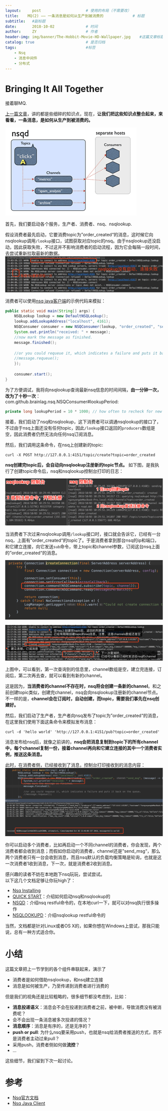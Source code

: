 ```yaml
---
layout:     post                    # 使用的布局（不需要改）
title:    MQ(2) —— 一条消息是如何从生产到被消费的             # 标题 
subtitle:   #副标题
date:       2018-10-02              # 时间
author:     ZY                      # 作者
header-img: img/banner/The-Hobbit-Movie-HD-Wallpaper.jpg    #这篇文章标题背景图片
catalog: true                       # 是否归档
tags:                               #标签
    - Nsq
    - 消息中间件
    - 分布式
---
```


# Bringing It All Together

接着聊MQ.  

[上一篇文章](http://bridgeforyou.cn/2018/10/02/Nsq-1-From-Queue-To-MQ/)，讲的都是些细碎的知识点，现在，**让我们把这些知识点整合起来，来看看，一条消息，是如何从生产到被消费的。**  

![](/img/post/2018-10-02-Nsq-1/nsq-topic-channel-consumer.gif)  

首先，我们要启动各个服务，生产者、消费者、nsq、nsqlookup.  

假设消费者最先启动，它要消费topic为”order_created“的消息，这时候它向nsqlookup调用`/lookup`接口，试图获取对应topic的nsq。由于nsqlookup还没启动，因此获取失败，不过这并不影响消费者的启动流程，因为它会每隔一段时间，去尝试重新拉取最新的数据。  
![](/img/post/2018-10-02-Nsq-1/nsq-java-client-connect-failed.png)  

消费者可以使用[nsq java客户端](https://github.com/brainlag/JavaNSQClient)的示例代码来模拟：  
```java
public static void main(String[] args) {
    NSQLookup lookup = new DefaultNSQLookup();
    lookup.addLookupAddress("localhost", 4161);
    NSQConsumer consumer = new NSQConsumer(lookup, "order_created", "send_msg", (message) -> {
    System.out.println("received: " + message);
    //now mark the message as finished.
    message.finished();

    //or you could requeue it, which indicates a failure and puts it back on the queue.
    //message.requeue();
    });

    consumer.start();
}
```
为了方便调试，我将向nsqlookup查询最新nsq信息的时间间隔，**由一分钟一次，改为了十秒一次**：  
com.github.brainlag.nsq.NSQConsumer#lookupPeriod:  
```java
private long lookupPeriod = 10 * 1000; // how often to recheck for new nodes (and clean up non responsive nodes)
```

接着，我们启动了nsq和nsqlookup，这下消费者可以调通nsqlookup的接口了，不过由于nsq上面还没有任何topic，因此`/lookup`接口返回的`producers`数组是空，因此消费者仍然无法向任何nsq订阅消息。  

然后，我们调用这条命令，在nsq上创建新的topic:  
```
curl -X POST http://127.0.0.1:4151/topic/create?topic=order_created
```
**nsq创建完topic后，会自动向nsqlookup注册新的topic节点。** 如下图，是我执行了创建topic命令后，nsq和nsqlookup控制台打印的日志：  

![](/img/post/2018-10-02-Nsq-1/nsq-create-topic.jpg)  

当消费者下次过来nsqlookup调用`/lookup`接口时，接口就会告诉它，已经有一台nsq，上面有”order_created“的topic了。于是消费者拿到那台nsq的ip和端口，和它建立连接，向它发送`sub`命令，带上topic和channel参数，订阅这台nsq上面的”order_created“的消息。

![](/img/post/2018-10-02-Nsq-1/nsq-client-subscribe-code.png)  

![](/img/post/2018-10-02-Nsq-1/nsq-client-subscribe.png)  

上图中，可以看到，第一次查询到的信息里，channel数组是空，建立完连接，订阅后，第二次再去查，就可以看到有新的channel。  

这是因为，**当消费者的channel不存在时，nsq将会创建一条新的channel**。和之前创建topic类似，创建完channel，nsq会向nsqlookup注册新的channel节点。不一样的是，**channel会在订阅时，自动创建，而topic，需要我们事先在nsq创建好。**  

然后，我们启动了生产者，生产者向nsq发布了topic为”order_created“的消息，在这里我们使用下面这条命令来模拟发布消息：  
```
curl -d 'hello world' 'http://127.0.0.1:4151/pub?topic=order_created'
```
消息发布给nsq后，就像之前讲的，**nsq会把消息复制到topic下的所有channel中，每个channel复制一份，接着channel再向和它建立连接的其中一个消费者实例，推送这条消息。**  

此时，在消费者侧，已经接收到了消息，控制台打印接收到的消息内容：  
![](/img/post/2018-10-02-Nsq-1/nsq-consumer-consume.png)  

你可以启动多个消费者，比如再启动一个不同channel的消费者，你会发现，两个消费者都会收到消息；而假如你启动的消费者，channel还是”send_msg“，那么两个消费者只有一台会收到消息，而且nsq默认的负载均衡策略是轮询，也就是这一次消费者1收到消息，下一次，就是消费者2收到消息。  

感兴趣的读者不妨在本地跑下nsq玩玩，尝试尝试。  
以下这几个文档足够让你玩high了：  

- [Nsq Installing](https://nsq.io/deployment/installing.html)
- [QUICK START](https://nsq.io/overview/quick_start.html)：介绍如何启动nsq和nsqlookup的
- [NSQD](https://nsq.io/components/nsqd.html)：介绍nsq restful命令的，在本地curl一下，就可以对nsq执行很多操作
- [NSQLOOKUPD](https://nsq.io/components/nsqlookupd.html)：介绍nsqlookup restful命令的

当然，文档都是针对Linux或者OS X的，如果你想在Windows上尝试，那我只能说，总有一种方式适合你。  

# 小结

这篇文章把上一节学到的各个组件串联起来，演示了

- 消费者是如何借助nsqlookup，和nsq建立连接
- 消息是如何被生产，乃至传递到消费者进行消费的

但是我们的视角还是比较粗略的，很多细节都没考虑到，比如：  

- **消息投递语义**：消息会不会在投递到消费者之前，被中断，导致消费没有被消费呢？
- 会不会出现一条消息被多次投递的情况？
- **消息顺序**：消息是有序的，还是无序的？
- **push or pull**: 为什么nsq要采用push，也就是nsq给消费者推送的方式，而不是消费者主动过来pull？
- 采用push，消费者侧如何做**流控**？
- ...  

这些细节，我们留到下次一起讨论。 

# 参考

- [Nsq官方文档](https://nsq.io/)
- [Nsq Java Client](https://github.com/brainlag/JavaNSQClient)


